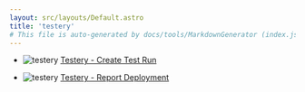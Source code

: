 ```yaml
---
layout: src/layouts/Default.astro
title: 'testery'
# This file is auto-generated by docs/tools/MarkdownGenerator (index.js)
---
```


<ul>

<li>

![testery](https://i.octopus.com/library/step-templates/testery.png) [Testery - Create Test Run](/testery/testery-create-test-run/)

</li>
        
<li>

![testery](https://i.octopus.com/library/step-templates/testery.png) [Testery - Report Deployment](/testery/testery-report-deployment/)

</li>
        
</ul>
